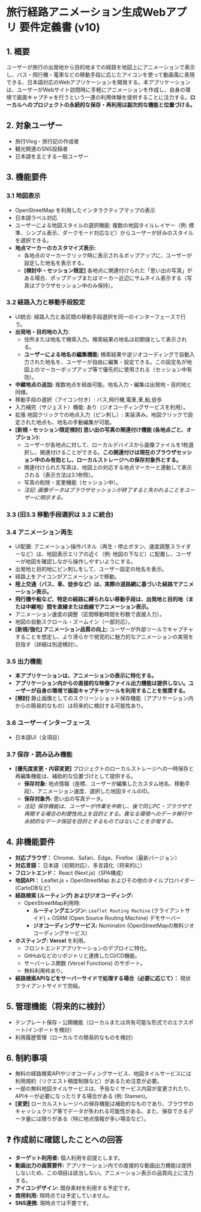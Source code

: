 # 旅行経路アニメーション生成Webアプリ 要件定義書 (v10)

## 1. 概要
ユーザーが旅行の出発地から目的地までの経路を地図上にアニメーションで表示し、バス・飛行機・電車などの移動手段に応じたアイコンを使って動画風に表現できる、日本語対応のWebアプリケーションを開発する。本アプリケーションは、ユーザーがWebサイト訪問時に手軽にアニメーションを作成し、自身の環境で画面キャプチャを行うという一連の利用体験を提供することに注力する。**ローカルへのプロジェクトの永続的な保存・再利用は副次的な機能と位置づける。**

## 2. 対象ユーザー
* 旅行Vlog・旅行記の作成者
* 観光関連のSNS投稿者
* 日本語を主とする一般ユーザー

## 3. 機能要件

### 3.1 地図表示
* OpenStreetMap を利用したインタラクティブマップの表示
* 日本語ラベル対応
* ユーザーによる地図スタイルの選択機能: 複数の地図タイルレイヤー（例: 標準、シンプル表示、ダークモード対応など）からユーザーが好みのスタイルを選択できる。
* **地点マーカーのカスタマイズ表示:**
    * 各地点のマーカークリック時に表示されるポップアップに、ユーザーが設定した地名を表示する。
    * **[検討中・セッション限定]** 各地点に関連付けられた「思い出の写真」がある場合、ポップアップまたはマーカー近辺にサムネイル表示する（写真はブラウザセッション中のみ保持）。

### 3.2 経路入力と移動手段設定
* UI統合: 経路入力と各区間の移動手段選択を同一のインターフェースで行う。
* **出発地・目的地の入力:**
    * 住所または地名で検索入力。検索結果の地名は初期値として表示される。
    * **ユーザーによる地名の編集機能:** 検索結果や逆ジオコーディングで自動入力された地名を、ユーザーが自由に編集・設定できる。この設定名が地図上のマーカーポップアップ等で優先的に使用される（セッション中有効）。
* **中継地点の追加:** 複数地点を経由可能。地名入力・編集は出発地・目的地と同様。
* 移動手段の選択（アイコン付き）: バス,飛行機,電車,車,船,徒歩
* 入力補完（サジェスト）機能: あり（ジオコーディングサービスを利用）。
* 拡張 地図クリックでの地点入力（ピン刺し）: 実装済み。地図クリックで設定された地点も、地名の手動編集が可能。
* **[新規・セッション限定検討] 思い出の写真の関連付け機能 (各地点ごと、オプション):**
    * ユーザーが各地点に対して、ローカルデバイスから画像ファイルを1枚選択し、関連付けることができる。**この関連付けは現在のブラウザセッション中のみ有効とし、ローカルストレージへの保存対象外とする。**
    * 関連付けられた写真は、地図上の対応する地点マーカーと連動して表示される（表示方法は3.1参照）。
    * 写真の削除・変更機能（セッション中）。
    * *注記: 画像データはブラウザセッションが終了すると失われることをユーザーに明示する。*

### 3.3 (旧3.3 移動手段選択は 3.2 に統合)

### 3.4 アニメーション再生
* UI配置: アニメーション操作パネル（再生・停止ボタン、速度調整スライダーなど）は、地図表示エリアの近く（例: 地図の下など）に配置し、ユーザーが地図を確認しながら操作しやすいようにする。
* 出発地と目的地にピン刺しをして、ユーザー設定の地名を表示。
* 経路上をアイコンがアニメーションで移動。
* **陸上交通（バス、車、徒歩など）は、実際の道路網に基づいた経路でアニメーション表示。**
* **飛行機や船など、特定の経路に縛られない移動手段は、出発地と目的地（または中継地）間を直線または曲線でアニメーション表示。**
* アニメーション速度の調整（区間移動時間を秒数で直接入力）。
* 地図の自動スクロール・ズームイン（一部対応）。
* **[新規/強化] アニメーション品質の向上:** ユーザーが外部ツールでキャプチャすることを想定し、より滑らかで視覚的に魅力的なアニメーションの実現を目指す（詳細は別途検討）。

### 3.5 出力機能
* **本アプリケーションは、アニメーションの表示に特化する。**
* **アプリケーション内からの直接的な映像ファイル出力機能は提供しない。ユーザーが自身の環境で画面キャプチャツールを利用することを推奨する。**
* **[検討]** 静止画像としてのスクリーンショット保存機能（アプリケーション内からの簡易的なもの）は将来的に検討する可能性あり。

### 3.6 ユーザーインターフェース
* 日本語UI（全項目）

### 3.7 保存・読み込み機能
* **[優先度変更・内容変更]** プロジェクトのローカルストレージへの一時保存と再編集機能は、補助的な位置づけとして提供する。
    * **保存対象:** 地点情報（座標、ユーザーが編集したカスタム地名、移動手段）、アニメーション速度、選択した地図タイルのID。
    * **保存対象外:** 思い出の写真データ。
    * *注記: 保存機能は、ユーザーが作業を中断し、後で同じPC・ブラウザで再開する場合の利便性向上を目的とする。異なる環境へのデータ移行や永続的なデータ保証を目的とするものではないことを示唆する。*

## 4. 非機能要件

* **対応ブラウザ：** Chrome、Safari、Edge、Firefox（最新バージョン）
* **対応言語：** 日本語（初期対応）、多言語化（将来的に）
* **フロントエンド：** React (Next.js)（SPA構成）
* **地図API：** Leaflet.js + OpenStreetMap およびその他のタイルプロバイダー (CartoDBなど)
* **経路検索 (ルーティング) およびジオコーディング:**
    * OpenStreetMap利用時:
        * **ルーティングエンジン:** `Leaflet Routing Machine` (クライアントサイド) + OSRM (Open Source Routing Machine) デモサーバー
        * **ジオコーディングサービス:** Nominatim (OpenStreetMapの無料ジオコーディングサービス)
* **ホスティング:** **Vercel** を利用。
    * フロントエンドアプリケーションのデプロイに特化。
    * GitHubなどのリポジトリと連携したCI/CD機能。
    * サーバーレス関数 (Vercel Functions) のサポート。
    * 無料利用枠あり。
* **経路検索APIなどをサーバーサイドで処理する場合（必要に応じて）：** 現状クライアントサイドで完結。

## 5. 管理機能（将来的に検討）

* テンプレート保存・公開機能（ローカルまたは共有可能な形式でのエクスポート/インポートを検討）
* 利用履歴管理（ローカルでの簡易的なものを検討）

## 6. 制約事項

* 無料の経路検索APIやジオコーディングサービス、地図タイルサービスには利用規約（リクエスト頻度制限など）があるため注意が必要。
* 一部の無料地図タイルサービスは、予告なくサービス内容が変更されたり、APIキーが必要になったりする場合がある (例: Stamen)。
* **[変更]** ローカルストレージへの保存機能は補助的なものであり、ブラウザのキャッシュクリア等でデータが失われる可能性がある。また、保存できるデータ量には限りがある（特に地点情報が多い場合など）。

## ❓ 作成前に確認したことへの回答

* **ターゲット利用者:** 個人利用を前提とします。
* **動画出力の画質要件:** アプリケーション内での直接的な動画出力機能は提供しないため、この項目は該当しない。アニメーション表示の品質向上に注力する。
* **アイコンデザイン:** 既存素材を利用する予定です。
* **商用利用:** 現時点では予定していません。
* **SNS連携:** 現時点では不要です。